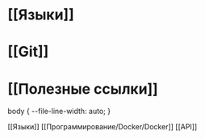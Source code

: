 # [[Языки]]
# [[Git]]
# [[Полезные ссылки]]

body {
--file-line-width: auto;
}


[[Языки]]
[[Программирование/Docker/Docker]]
[[API]]